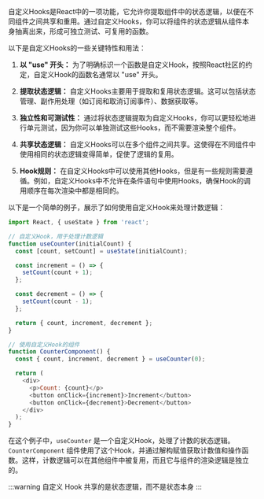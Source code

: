 自定义Hooks是React中的一项功能，它允许你提取组件中的状态逻辑，以便在不同组件之间共享和重用。通过自定义Hooks，你可以将组件的状态逻辑从组件本身抽离出来，形成可独立测试、可复用的函数。

以下是自定义Hooks的一些关键特性和用法：

1. **以 "use" 开头：** 为了明确标识一个函数是自定义Hook，按照React社区的约定，自定义Hook的函数名通常以 "use" 开头。

2. **提取状态逻辑：** 自定义Hooks主要用于提取和复用状态逻辑。这可以包括状态管理、副作用处理（如订阅和取消订阅事件）、数据获取等。

3. **独立性和可测试性：** 通过将状态逻辑提取为自定义Hooks，你可以更轻松地进行单元测试，因为你可以单独测试这些Hooks，而不需要渲染整个组件。

4. **共享状态逻辑：** 自定义Hooks可以在多个组件之间共享。这使得在不同组件中使用相同的状态逻辑变得简单，促使了逻辑的复用。

5. **Hook规则：** 在自定义Hooks中可以使用其他Hooks，但是有一些规则需要遵循。例如，自定义Hooks中不允许在条件语句中使用Hooks，确保Hook的调用顺序在每次渲染中都是相同的。

以下是一个简单的例子，展示了如何使用自定义Hook来处理计数逻辑：

```javascript
import React, { useState } from 'react';

// 自定义Hook，用于处理计数逻辑
function useCounter(initialCount) {
  const [count, setCount] = useState(initialCount);

  const increment = () => {
    setCount(count + 1);
  };

  const decrement = () => {
    setCount(count - 1);
  };

  return { count, increment, decrement };
}

// 使用自定义Hook的组件
function CounterComponent() {
  const { count, increment, decrement } = useCounter(0);

  return (
    <div>
      <p>Count: {count}</p>
      <button onClick={increment}>Increment</button>
      <button onClick={decrement}>Decrement</button>
    </div>
  );
}
```

在这个例子中，`useCounter` 是一个自定义Hook，处理了计数的状态逻辑。`CounterComponent` 组件使用了这个Hook，并通过解构赋值获取计数值和操作函数。这样，计数逻辑可以在其他组件中被复用，而且它与组件的渲染逻辑是独立的。

:::warning
自定义 Hook 共享的是状态逻辑，而不是状态本身
:::
